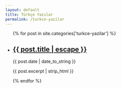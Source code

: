 ```yaml
---
layout: default
title: Türkçe Yazılar
permalink: /turkce-yazilar
---
```


<ul class="posts-list">
  {% for post in site.categories['turkce-yazilar'] %}
  <li>
    <article class="post">
      <h1 class="title">
          <a href="{{ post.url | relative_url }}">{{ post.title | escape }}</a>
      </h1>
      <time class="date" datetime="{{ post.date }}">{{ post.date | date_to_string }}</time>
      <p class="excerpt">{{ post.excerpt | strip_html }}</p>
    </article>
  </li>
  {% endfor %}
</ul>